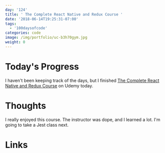 ```yaml
---
day: '124'
title: ' The Complete React Native and Redux Course '
date: '2018-06-14T19:25:31-07:00'
tags:
  - '100daysofcode'
categories: code
image: /img/portfolio/uc-b3h70gym.jpg
weight: 0
---
```

# Today's Progress

I haven't been keeping track of the days, but I finished [The Complete React Native and Redux Course](https://www.udemy.com/the-complete-react-native-and-redux-course/) on Udemy today. 

# Thoughts

I really enjoyed this course. The instructor was dope, and I learned a lot. I'm going to take a Jest class next.

# Links
